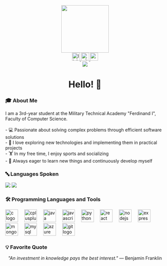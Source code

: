 

<div align="center"> <img height="150" src="https://media.giphy.com/media/qgQUggAC3Pfv687qPC/giphy.gif" /> </div>
<div align="center"> <a href="https://www.linkedin.com/in/gabriel-florea-9210a8256/"> <img src="https://img.shields.io/static/v1?message=LinkedIn&logo=linkedin&label=&color=0077B5&logoColor=white&labelColor=&style=for-the-badge" height="25" alt="linkedin logo" /> </a> <a href="https://github.com/floreaGabriel"> <img src="https://img.shields.io/static/v1?message=GitHub&logo=github&label=&color=181717&logoColor=white&labelColor=&style=for-the-badge" height="25" alt="github logo" /> </a> <a href="mailto:g.florea2004@gmail.com"> <img src="https://img.shields.io/static/v1?message=Gmail&logo=gmail&label=&color=D14836&logoColor=white&labelColor=&style=for-the-badge" height="25" alt="gmail logo" /> </a> </div>
<div align="center"> <img src="https://visitor-badge.laobi.icu/badge?page_id=gabrielflorea.gabrielflorea&" /> </div>
<h1 align="center">Hello! 👋</h1>
<h3 align="left">🎓 About Me</h3>
<p align="left"> I am a 3rd-year student at the Military Technical Academy "Ferdinand I", Faculty of Computer Science. <br><br> - 💻 Passionate about solving complex problems through efficient software solutions <br> - 🔭 I love exploring new technologies and implementing them in practical projects <br> - 🏋️ In my free time, I enjoy sports and socializing <br> - 🌱 Always eager to learn new things and continuously develop myself </p>
<h3 align="left">🔤 Languages Spoken</h3>
<div align="left"> <img src="https://img.shields.io/badge/Romanian-native-blue?style=flat-square" /> <img src="https://img.shields.io/badge/English-advanced-blue?style=flat-square" /> </div>
<h3 align="left">🛠️ Programming Languages and Tools</h3>
<div align="left"> <img src="https://cdn.jsdelivr.net/gh/devicons/devicon/icons/c/c-original.svg" height="40" alt="c logo" /> <img width="12" /> <img src="https://cdn.jsdelivr.net/gh/devicons/devicon/icons/cplusplus/cplusplus-original.svg" height="40" alt="cplusplus logo" /> <img width="12" /> <img src="https://cdn.jsdelivr.net/gh/devicons/devicon/icons/java/java-original.svg" height="40" alt="java logo" /> <img width="12" /> <img src="https://cdn.jsdelivr.net/gh/devicons/devicon/icons/javascript/javascript-original.svg" height="40" alt="javascript logo" /> <img width="12" /> <img src="https://cdn.jsdelivr.net/gh/devicons/devicon/icons/python/python-original.svg" height="40" alt="python logo" /> <img width="12" /> <img src="https://cdn.jsdelivr.net/gh/devicons/devicon/icons/react/react-original.svg" height="40" alt="react logo" /> <img width="12" /> <img src="https://cdn.jsdelivr.net/gh/devicons/devicon/icons/nodejs/nodejs-original.svg" height="40" alt="nodejs logo" /> <img width="12" /> <img src="https://cdn.jsdelivr.net/gh/devicons/devicon/icons/express/express-original.svg" height="40" alt="express logo" /> <img width="12" /> <img src="https://cdn.jsdelivr.net/gh/devicons/devicon/icons/mongodb/mongodb-original.svg" height="40" alt="mongodb logo" /> <img width="12" /> <img src="https://cdn.jsdelivr.net/gh/devicons/devicon/icons/mysql/mysql-original.svg" height="40" alt="mysql logo" /> <img width="12" /> <img src="https://cdn.jsdelivr.net/gh/devicons/devicon/icons/azure/azure-original.svg" height="40" alt="azure logo" /> <img width="12" /> <img src="https://cdn.jsdelivr.net/gh/devicons/devicon/icons/git/git-original.svg" height="40" alt="git logo" /> </div>
<h3 align="left">💡 Favorite Quote</h3>
<p align="center"> <i>"An investment in knowledge pays the best interest."</i> — Benjamin Franklin </p>
